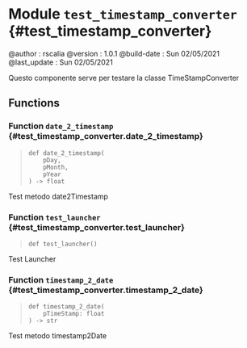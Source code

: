 # Module `test_timestamp_converter` {#test_timestamp_converter}

@author                 :  rscalia
@version                    :  1.0.1
@build-date         :  Sun 02/05/2021
@last_update        :  Sun 02/05/2021

Questo componente serve per testare la classe TimeStampConverter




    
## Functions


    
### Function `date_2_timestamp` {#test_timestamp_converter.date_2_timestamp}




>     def date_2_timestamp(
>         pDay,
>         pMonth,
>         pYear
>     ) ‑> float


Test metodo date2Timestamp

    
### Function `test_launcher` {#test_timestamp_converter.test_launcher}




>     def test_launcher()


Test Launcher

    
### Function `timestamp_2_date` {#test_timestamp_converter.timestamp_2_date}




>     def timestamp_2_date(
>         pTimeStamp: float
>     ) ‑> str


Test metodo timestamp2Date